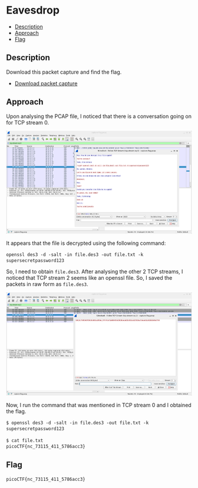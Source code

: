 # Eavesdrop

- [Description](#description)
- [Approach](#approach)
- [Flag](#flag)

## Description

Download this packet capture and find the flag.
- [Download packet capture](https://artifacts.picoctf.net/c/133/capture.flag.pcap)

## Approach

Upon analysing the PCAP file, I noticed that there is a conversation going on for TCP stream 0. 

<p align="center">
  <img src="https://raw.githubusercontent.com/DarrenPea/picoCTF_writeups/refs/heads/main/picoCTF-2022/Forensics/Eavesdrop/img/conversation.png" />
</p>

It appears that the file is decrypted using the following command:
```
openssl des3 -d -salt -in file.des3 -out file.txt -k supersecretpassword123
```

So, I need to obtain `file.des3`. After analysing the other 2 TCP streams, I noticed that TCP stream 2 seems like an openssl file. So, I saved the packets in raw form as `file.des3`.

<p align="center">
  <img src="https://raw.githubusercontent.com/DarrenPea/picoCTF_writeups/refs/heads/main/picoCTF-2022/Forensics/Eavesdrop/img/openssl.png" />
</p>

Now, I run the command that was mentioned in TCP stream 0 and I obtained the flag.

```
$ openssl des3 -d -salt -in file.des3 -out file.txt -k supersecretpassword123

$ cat file.txt
picoCTF{nc_73115_411_5786acc3}
```

## Flag

`picoCTF{nc_73115_411_5786acc3}`